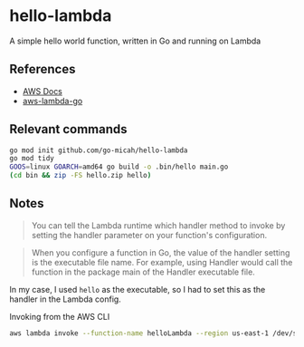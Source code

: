 # hello-lambda

A simple hello world function, written in Go and running on Lambda

## References

- [AWS Docs](https://docs.aws.amazon.com/lambda/latest/dg/lambda-golang.html)
- [aws-lambda-go](https://github.com/aws/aws-lambda-go)

## Relevant commands

```bash
go mod init github.com/go-micah/hello-lambda
go mod tidy
GOOS=linux GOARCH=amd64 go build -o .bin/hello main.go
(cd bin && zip -FS hello.zip hello)
```

## Notes

>You can tell the Lambda runtime which handler method to invoke by setting the handler parameter on your function's configuration.

>When you configure a function in Go, the value of the handler setting is the executable file name. For example, using Handler would call the function in the package main of the Handler executable file.

In my case, I used `hello` as the executable, so I had to set this as the handler in the Lambda config.

Invoking from the AWS CLI

```bash
aws lambda invoke --function-name helloLambda --region us-east-1 /dev/stdout
```
